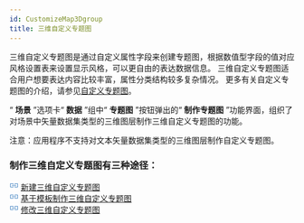 ```yaml
---
id: CustomizeMap3Dgroup
title: 三维自定义专题图
---
```

三维自定义专题图是通过自定义属性字段来创建专题图，根据数值型字段的值对应风格设置表来设置显示风格，可以更自由的表达数据信息。
三维自定义专题图适合用户想要表达内容比较丰富，属性分类结构较多复杂情况。
更多有关自定义专题图的介绍，请参见[自定义专题图](../../Mapping/CustomizeMap/CustomizeMapGroup)。

“ **场景** ”选项卡“ **数据** ”组中“ **专题图** ”按钮弹出的“ **制作专题图**
”功能界面，组织了对场景中矢量数据集类型的三维图层制作三维自定义专题图的功能。

注意：应用程序不支持对文本矢量数据集类型的三维图层制作自定义专题图。

###  制作三维自定义专题图有三种途径：

![](../img/smalltitle.png) [新建三维自定义专题图](CustomizeMap3DDefault  )  
![](../img/smalltitle.png) [基于模板制作三维自定义专题图](CustomizeMap3DTemplate)  
![](../img/smalltitle.png) [修改三维自定义专题图](CustomizeMap3DGroupDia  )

 

